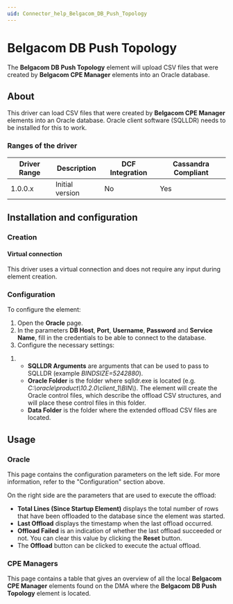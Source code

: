 ```yaml
---
uid: Connector_help_Belgacom_DB_Push_Topology
---
```


# Belgacom DB Push Topology

The **Belgacom DB Push Topology** element will upload CSV files that were created by **Belgacom CPE Manager** elements into an Oracle database.

## About

This driver can load CSV files that were created by **Belgacom CPE Manager** elements into an Oracle database. Oracle client software (SQLLDR) needs to be installed for this to work.

### Ranges of the driver

| **Driver Range** | **Description** | **DCF Integration** | **Cassandra Compliant** |
|------------------|-----------------|---------------------|-------------------------|
| 1.0.0.x          | Initial version | No                  | Yes                     |

## Installation and configuration

### Creation

#### Virtual connection

This driver uses a virtual connection and does not require any input during element creation.

### Configuration

To configure the element:

1.  Open the **Oracle** page.
2.  In the parameters **DB Host**, **Port**, **Username**, **Password** and **Service Name**, fill in the credentials to be able to connect to the database.
3.  Configure the necessary settings:

<!-- -->

1.  - **SQLLDR Arguments** are arguments that can be used to pass to SQLLDR (example *BINDSIZE=5242880*).
    - **Oracle Folder** is the folder where sqlldr.exe is located (e.g. *C:\oracle\product\10.2.0\client_1\BIN\\*). The element will create the Oracle control files, which describe the offload CSV structures, and will place these control files in this folder.
    - **Data Folder** is the folder where the extended offload CSV files are located.

## Usage

### Oracle

This page contains the configuration parameters on the left side. For more information, refer to the "Configuration" section above.

On the right side are the parameters that are used to execute the offload:

- **Total Lines (Since Startup Element)** displays the total number of rows that have been offloaded to the database since the element was started.
- **Last Offload** displays the timestamp when the last offload occurred.
- **Offload Failed** is an indication of whether the last offload succeeded or not. You can clear this value by clicking the **Reset** button.
- The **Offload** button can be clicked to execute the actual offload.

### CPE Managers

This page contains a table that gives an overview of all the local **Belgacom CPE Manager** elements found on the DMA where the **Belgacom DB Push Topology** element is located.
